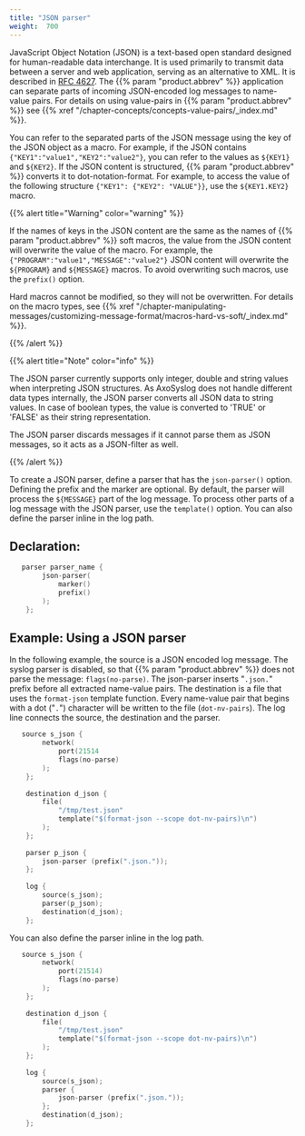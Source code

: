 ```yaml
---
title: "JSON parser"
weight:  700
---
```

<!-- DISCLAIMER: This file is based on the syslog-ng Open Source Edition documentation https://github.com/balabit/syslog-ng-ose-guides/commit/2f4a52ee61d1ea9ad27cb4f3168b95408fddfdf2 and is used under the terms of The syslog-ng Open Source Edition Documentation License. The file has been modified by Axoflow. -->

JavaScript Object Notation (JSON) is a text-based open standard designed for human-readable data interchange. It is used primarily to transmit data between a server and web application, serving as an alternative to XML. It is described in [RFC 4627](https://tools.ietf.org/html/rfc4627). The {{% param "product.abbrev" %}} application can separate parts of incoming JSON-encoded log messages to name-value pairs. For details on using value-pairs in {{% param "product.abbrev" %}} see {{% xref "/chapter-concepts/concepts-value-pairs/_index.md" %}}.

You can refer to the separated parts of the JSON message using the key of the JSON object as a macro. For example, if the JSON contains `{"KEY1":"value1","KEY2":"value2"}`, you can refer to the values as `${KEY1}` and `${KEY2}`. If the JSON content is structured, {{% param "product.abbrev" %}} converts it to dot-notation-format. For example, to access the value of the following structure `{"KEY1": {"KEY2": "VALUE"}}`, use the `${KEY1.KEY2}` macro.

{{% alert title="Warning" color="warning" %}}

If the names of keys in the JSON content are the same as the names of {{% param "product.abbrev" %}} soft macros, the value from the JSON content will overwrite the value of the macro. For example, the `{"PROGRAM":"value1","MESSAGE":"value2"}` JSON content will overwrite the `${PROGRAM}` and `${MESSAGE}` macros. To avoid overwriting such macros, use the `prefix()` option.

Hard macros cannot be modified, so they will not be overwritten. For details on the macro types, see {{% xref "/chapter-manipulating-messages/customizing-message-format/macros-hard-vs-soft/_index.md" %}}.

{{% /alert %}}

{{% alert title="Note" color="info" %}}

The JSON parser currently supports only integer, double and string values when interpreting JSON structures. As AxoSyslog does not handle different data types internally, the JSON parser converts all JSON data to string values. In case of boolean types, the value is converted to 'TRUE' or 'FALSE' as their string representation.

The JSON parser discards messages if it cannot parse them as JSON messages, so it acts as a JSON-filter as well.

{{% /alert %}}

To create a JSON parser, define a parser that has the `json-parser()` option. Defining the prefix and the marker are optional. By default, the parser will process the `${MESSAGE}` part of the log message. To process other parts of a log message with the JSON parser, use the `template()` option. You can also define the parser inline in the log path.


## Declaration:

```c
   parser parser_name {
        json-parser(
            marker()
            prefix()
        );
    };
```



## Example: Using a JSON parser

In the following example, the source is a JSON encoded log message. The syslog parser is disabled, so that {{% param "product.abbrev" %}} does not parse the message: `flags(no-parse)`. The json-parser inserts "`.json.`" prefix before all extracted name-value pairs. The destination is a file that uses the `format-json` template function. Every name-value pair that begins with a dot ("`.`") character will be written to the file (`dot-nv-pairs`). The log line connects the source, the destination and the parser.

```c
   source s_json {
        network(
            port(21514
            flags(no-parse)
        );
    };
    
    destination d_json {
        file(
            "/tmp/test.json"
            template("$(format-json --scope dot-nv-pairs)\n")
        );
    };
    
    parser p_json {
        json-parser (prefix(".json."));
    };
    
    log {
        source(s_json);
        parser(p_json);
        destination(d_json);
    };
```

You can also define the parser inline in the log path.

```c
   source s_json {
        network(
            port(21514)
            flags(no-parse)
        );
    };
    
    destination d_json {
        file(
            "/tmp/test.json"
            template("$(format-json --scope dot-nv-pairs)\n")
        );
    };
    
    log {
        source(s_json);
        parser {
            json-parser (prefix(".json."));
        };
        destination(d_json);
    };
```

